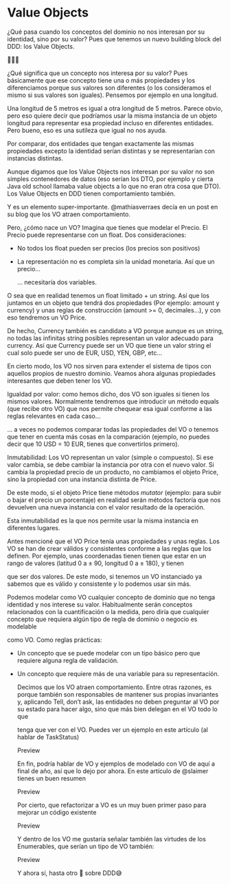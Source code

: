 # Value Objects

¿Qué pasa cuando los conceptos del dominio no nos interesan por su identidad, sino por su valor? Pues que tenemos un nuevo building block del DDD: los Value Objects.

🧻👇🏿

¿Qué significa que un concepto nos interesa por su valor? Pues básicamente que ese concepto tiene una o más propiedades y los diferenciamos porque sus valores son diferentes (o los consideramos el mismo si sus valores son iguales). Pensemos por ejemplo en una longitud.

Una longitud de 5 metros es igual a otra longitud de 5 metros. Parece obvio, pero eso quiere decir que podríamos usar la misma instancia de un objeto longitud para representar esa propiedad incluso en diferentes entidades. Pero bueno, eso es una sutileza que igual no nos ayuda.

Por comparar, dos entidades que tengan exactamente las mismas propiedades excepto la identidad serían distintas y se representarían con instancias distintas.

Aunque digamos que los Value Objects nos interesan por su valor no son simples contenedores de datos (eso serían los DTO, por ejemplo y cierta Java old school llamaba value objects a lo que no eran otra cosa que DTO). Los Value Objects en DDD tienen comportamiento también.

Y es un elemento super-importante. @mathiasverraes decía en un post en su blog que los VO atraen comportamiento.

Pero, ¿cómo nace un VO? Imagina que tienes que modelar el Precio. El Precio puede representarse con un float. Dos consideraciones:

* No todos los float pueden ser precios (los precios son positivos)

* La representación no es completa sin la unidad monetaria. Así que un precio…

  … necesitaría dos variables.

O sea que en realidad tenemos un float limitado + un string. Así que los juntamos en un objeto que tendrá dos propiedades (Por ejemplo: amount y currency) y unas reglas de construcción (amount >= 0, decimales…), y con eso tendremos un VO Price.

De hecho, Currency también es candidato a VO porque aunque es un string, no todas las infinitas string posibles representan un valor adecuado para currency. Así que Currency puede ser un VO que tiene un valor string el cual solo puede ser uno de EUR, USD, YEN, GBP, etc…

En cierto modo, los VO nos sirven para extender el sistema de tipos con aquellos propios de nuestro dominio. Veamos ahora algunas propiedades interesantes que deben tener los VO.

Igualdad por valor: como hemos dicho, dos VO son iguales si tienen los mismos valores. Normalmente tendremos que introducir un método equals (que recibe otro VO) que nos permite chequear esa igual conforme a las reglas relevantes en cada caso…

… a veces no podemos comparar todas las propiedades del VO o tenemos que tener en cuenta más cosas en la comparación (ejemplo, no puedes decir que  10 USD = 10 EUR, tienes que convertirlos primero).

Inmutabilidad: Los VO representan un valor (simple o compuesto). Si ese valor cambia, se debe cambiar la instancia por otra con el nuevo valor.  Si cambia la propiedad precio de un producto, no cambiamos el objeto Price, sino la propiedad con una instancia distinta de Price.

De este modo, si el objeto Price tiene métodos _mutator_ (ejemplo: para subir o bajar el precio un porcentaje) en realidad serán métodos factoría que nos devuelven una nueva instancia con el valor resultado de la operación.

Esta inmutabilidad es la que nos permite usar la misma instancia en diferentes lugares.

Antes mencioné que el VO Price tenía unas propiedades y unas reglas. Los VO se han de crear válidos y consistentes conforme a las reglas que los definen. Por ejemplo, unas coordenadas tienen tienen que estar en un rango de valores (latitud 0 a ± 90, longitud 0 a ± 180), y tienen

que ser dos valores. De este modo, si tenemos un VO instanciado ya sabemos que es válido y consistente y lo podemos usar sin más.

Podemos modelar como VO cualquier concepto de dominio que no tenga identidad y nos interese su valor. Habitualmente serán conceptos relacionados con la cuantificación o la medida, pero diría que cualquier concepto que requiera algún tipo de regla de dominio o negocio es modelable

como VO. Como reglas prácticas:

* Un concepto que se puede modelar con un tipo básico pero que requiere alguna regla de validación.

* Un concepto que requiere más de una variable para su representación.

  Decimos que los VO atraen comportamiento. Entre otras razones, es porque también son responsables de mantener sus propias invariantes y, aplicando Tell, don’t ask, las entidades no deben preguntar al VO por su estado para hacer algo, sino que más bien delegan en el VO todo lo que

  tenga que ver con el VO. Puedes ver un ejemplo en este artículo (al hablar de TaskStatus)

  Preview

  En fin, podría hablar de VO y ejemplos de modelado con VO de aquí a final de año, así que lo dejo por ahora. En este artículo de @slaimer tienes un buen resumen

  Preview

  Por cierto, que refactorizar a VO es un muy buen primer paso para mejorar un código existente

  Preview

  Y dentro de los VO me gustaría señalar también las virtudes de los Enumerables, que serían un tipo de VO también:

  Preview

  Y ahora sí, hasta otro 🧻 sobre DDD😅